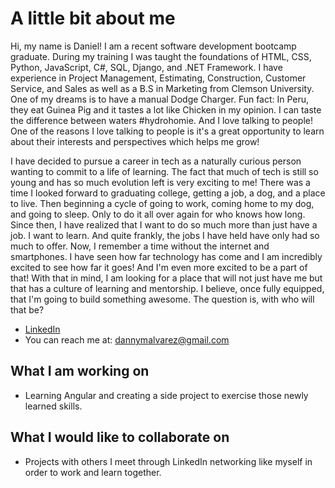 # A little bit about me
Hi, my name is Daniel! I am a recent software development bootcamp graduate. During my training I was taught the foundations of HTML, CSS, Python, JavaScript, C#, SQL, Django, and .NET Framework. I have experience in Project Management, Estimating, Construction, Customer Service, and Sales as well as a B.S in Marketing from Clemson University. One of my dreams is to have a manual Dodge Charger. Fun fact: In Peru, they eat Guinea Pig and it tastes a lot like Chicken in my opinion. I can taste the difference between waters #hydrohomie. And I love talking to people! One of the reasons I love talking to people is it's a great opportunity to learn about their interests and perspectives which helps me grow!

I have decided to pursue a career in tech as a naturally curious person wanting to commit to a life of learning. The fact that much of tech is still so young and has so much evolution left is very exciting to me! There was a time I looked forward to graduating college, getting a job, a dog, and a place to live. Then beginning a cycle of going to work, coming home to my dog, and going to sleep. Only to do it all over again for who knows how long. Since then, I have realized that I want to do so much more than just have a job. I want to learn. And quite frankly, the jobs I have held have only had so much to offer. Now, I remember a time without the internet and smartphones. I have seen how far technology has come and I am incredibly excited to see how far it goes! And I'm even more excited to be a part of that! With that in mind, I am looking for a place that will not just have me but that has a culture of learning and mentorship. I believe, once fully equipped, that I'm going to build something awesome. The question is, with who will that be?

- [LinkedIn](https://www.linkedin.com/in/danielmalvarez/)
- You can reach me at: dannymalvarez@gmail.com

## What I am working on
- Learning Angular and creating a side project to exercise those newly learned skills.

## What I would like to collaborate on
- Projects with others I meet through LinkedIn networking like myself in order to work and learn together. 


<!---
dannymalvarez/dannymalvarez is a ✨ special ✨ repository because its `README.md` (this file) appears on your GitHub profile.
You can click the Preview link to take a look at your changes.
--->
